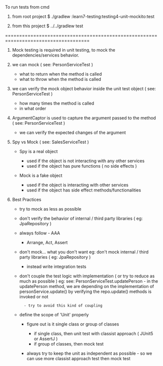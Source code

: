 To run tests from cmd
 1. from root project
  $ ./gradlew :learn7-testing:testing4-unit-mockito:test

 2. from this project
  $ ../../gradlew test


====================================================================================
1. Mock testing is required in unit testing, to mock the dependencies/services behavior.

2. we can mock ( see: PersonServiceTest )
   - what to return when the method is called
   - what to throw when the method is called

3. we can verify the mock object behavior inside the unit test object ( see: PersonServiceTest )
   - how many times the method is called
   - in what order

4. ArgumentCaptor is used to capture the argument passed to the method ( see: PersonServiceTest )
   - we can verify the expected changes of the argument

5. Spy vs Mock  ( see: SalesServiceTest )
   - Spy is a real object
      - used if the object is not interacting with any other services
      - used if the object has pure functions ( no side effects )

   - Mock is a fake object
     - used if the object is interacting with other services
     - used if the object has side effect methods/functionalities

6. Best Practices
   - try to mock as less as possible
   - don't verify the behavior of internal / third party libraries ( eg: JpaRepository )
   -  always follow - AAA
      - Arrange, Act, Assert

   - don't mock... what you don't want
       eg: don't mock internal / third party libraries ( eg: JpaRepository )
       - instead write integration tests

   - don't couple the test logic with implementation ( or try to reduce as much as possible )
      eg:  see: PersonServiceTest.updatePerson
          - in the updatePerson method,
             we are depending on the implementation of personService.update()
              by verifying the repo.update() methods is invoked or not

           - try to avoid this kind of coupling


   - define the scope of 'Unit' properly
      - figure out is it single class or group of classes
        - if single class, then unit test with classist approach ( JUnit5 or AssertJ )
        - if group of classes, then mock test

      - always try to keep the unit as independent as possible
            - so we can use more classist approach test then mock test
